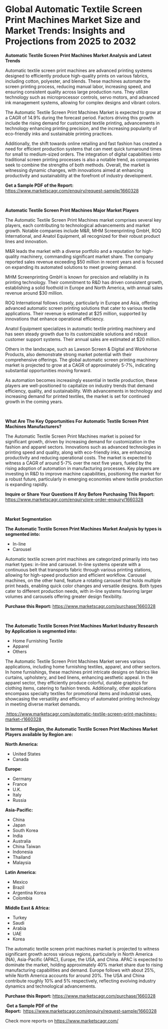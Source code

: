 <p><h1>Global Automatic Textile Screen Print Machines Market Size and Market Trends: Insights and Projections from 2025 to 2032</h1></p><p><strong>Automatic Textile Screen Print Machines Market Analysis and Latest Trends</strong></p>
<p><p>Automatic textile screen print machines are advanced printing systems designed to efficiently produce high-quality prints on various fabrics, including cotton, polyester, and blends. These machines automate the screen printing process, reducing manual labor, increasing speed, and ensuring consistent quality across large production runs. They utilize technology such as microprocessor controls, servo motors, and advanced ink management systems, allowing for complex designs and vibrant colors.</p><p>The Automatic Textile Screen Print Machines Market is expected to grow at a CAGR of 14.9% during the forecast period. Factors driving this growth include the rising demand for customized textile printing, advancements in technology enhancing printing precision, and the increasing popularity of eco-friendly inks and sustainable printing practices. </p><p>Additionally, the shift towards online retailing and fast fashion has created a need for efficient production systems that can meet quick turnaround times for small to medium-sized orders. The integration of digital capabilities into traditional screen printing processes is also a notable trend, as companies seek to combine the strengths of both methods. Overall, the market is witnessing dynamic changes, with innovations aimed at enhancing productivity and sustainability at the forefront of industry development.</p></p>
<p><strong>Get a Sample PDF of the Report:&nbsp;</strong> <a href="https://www.marketscagr.com/enquiry/request-sample/1660328?utm_campaign=1868&utm_medium=2&utm_source=Github&utm_content=ia&utm_term=17012025&utm_id=automatic-textile-screen-print-machines">https://www.marketscagr.com/enquiry/request-sample/1660328</a></p>
<p>&nbsp;</p>
<p><strong>Automatic Textile Screen Print Machines Major Market Players</strong></p>
<p><p>The Automatic Textile Screen Print Machines market comprises several key players, each contributing to technological advancements and market growth. Notable companies include M&R, MHM Screenprinting GmbH, ROQ International, and Anatol Equipment, all recognized for their robust product lines and innovation.</p><p>M&R leads the market with a diverse portfolio and a reputation for high-quality machinery, commanding significant market share. The company reported sales revenue exceeding $50 million in recent years and is focused on expanding its automated solutions to meet growing demand.</p><p>MHM Screenprinting GmbH is known for precision and reliability in its printing technology. Their commitment to R&D has driven consistent growth, establishing a solid foothold in Europe and North America, with annual sales revenue around $30 million.</p><p>ROQ International follows closely, particularly in Europe and Asia, offering advanced automatic screen printing solutions that cater to various textile applications. Their revenue is estimated at $25 million, supported by innovations that enhance operational efficiency.</p><p>Anatol Equipment specializes in automatic textile printing machinery and has seen steady growth due to its customizable solutions and robust customer support systems. Their annual sales are estimated at $20 million.</p><p>Others in the landscape, such as Lawson Screen & Digital and Workhorse Products, also demonstrate strong market potential with their comprehensive offerings. The global automatic screen printing machinery market is projected to grow at a CAGR of approximately 5-7%, indicating substantial opportunities moving forward.</p><p>As automation becomes increasingly essential in textile production, these players are well-positioned to capitalize on industry trends that demand efficiency, quality, and sustainability. With advancements in technology and increasing demand for printed textiles, the market is set for continued growth in the coming years.</p></p>
<p>&nbsp;</p>
<p><strong>What Are The Key Opportunities For Automatic Textile Screen Print Machines Manufacturers?</strong></p>
<p><p>The Automatic Textile Screen Print Machines market is poised for significant growth, driven by increasing demand for customization in the fashion and apparel sectors. Innovations such as advanced technologies in printing speed and quality, along with eco-friendly inks, are enhancing productivity and reducing operational costs. The market is expected to witness a CAGR of around 5-7% over the next five years, fueled by the rising adoption of automation in manufacturing processes. Key players are investing in R&D to improve machine capabilities, positioning the market for a robust future, particularly in emerging economies where textile production is expanding rapidly.</p></p>
<p><strong>Inquire or Share Your Questions If Any Before Purchasing This Report:</strong> <a href="https://www.marketscagr.com/enquiry/pre-order-enquiry/1660328?utm_campaign=1868&utm_medium=2&utm_source=Github&utm_content=ia&utm_term=17012025&utm_id=automatic-textile-screen-print-machines">https://www.marketscagr.com/enquiry/pre-order-enquiry/1660328</a></p>
<p>&nbsp;</p>
<p><strong>Market Segmentation</strong></p>
<p><strong>The Automatic Textile Screen Print Machines Market Analysis by types is segmented into:</strong></p>
<p><ul><li>In-line</li><li>Carousel</li></ul></p>
<p><p>Automatic textile screen print machines are categorized primarily into two market types: in-line and carousel. In-line systems operate with a continuous belt that transports fabric through various printing stations, allowing for high-speed production and efficient workflow. Carousel machines, on the other hand, feature a rotating carousel that holds multiple print heads, enabling quick color changes and versatile designs. Both types cater to different production needs, with in-line systems favoring larger volumes and carousels offering greater design flexibility.</p></p>
<p><strong>Purchase this Report:&nbsp;</strong><a href="https://www.marketscagr.com/purchase/1660328?utm_campaign=1868&utm_medium=2&utm_source=Github&utm_content=ia&utm_term=17012025&utm_id=automatic-textile-screen-print-machines">https://www.marketscagr.com/purchase/1660328</a></p>
<p>&nbsp;</p>
<p><strong>The Automatic Textile Screen Print Machines Market Industry Research by Application is segmented into:</strong></p>
<p><ul><li>Home Furnishing Textile</li><li>Apparel</li><li>Others</li></ul></p>
<p><p>The Automatic Textile Screen Print Machines Market serves various applications, including home furnishing textiles, apparel, and other sectors. In home furnishings, these machines print intricate designs on fabrics like curtains, upholstery, and bed linens, enhancing aesthetic appeal. In the apparel sector, they efficiently produce colorful, durable graphics for clothing items, catering to fashion trends. Additionally, other applications encompass specialty textiles for promotional items and industrial uses, showcasing the versatility and efficiency of automated printing technology in meeting diverse market demands.</p></p>
<p><a href="https://www.marketscagr.com/automatic-textile-screen-print-machines-market-r1660328?utm_campaign=1868&utm_medium=2&utm_source=Github&utm_content=ia&utm_term=17012025&utm_id=automatic-textile-screen-print-machines">&nbsp;https://www.marketscagr.com/automatic-textile-screen-print-machines-market-r1660328</a></p>
<p><strong>In terms of Region, the Automatic Textile Screen Print Machines Market Players available by Region are:</strong></p>
<p>
    <p> <strong> North America: </strong>
        <ul>
            <li>United States</li>
            <li>Canada</li>
        </ul>
        </p> 
    <p> <strong> Europe: </strong>
        <ul>
            <li>Germany</li>
            <li>France</li>
            <li>U.K.</li>
            <li>Italy</li>
            <li>Russia</li>
        </ul>
        </p> 
    <p> <strong> Asia-Pacific: </strong>
        <ul>
            <li>China</li>
            <li>Japan</li>
            <li>South Korea</li>
            <li>India</li>
            <li>Australia</li>
            <li>China Taiwan</li>
            <li>Indonesia</li>
            <li>Thailand</li>
            <li>Malaysia</li>
        </ul>
        </p> 
    <p> <strong> Latin America: </strong>
        <ul>
            <li>Mexico</li>
            <li>Brazil</li>
            <li>Argentina Korea</li>
            <li>Colombia</li>
        </ul>
        </p> 
    <p> <strong> Middle East & Africa: </strong>
        <ul>
            <li>Turkey</li>
            <li>Saudi</li>
            <li>Arabia</li>
            <li>UAE</li>
            <li>Korea</li>
        </ul>
    </p>
    </p>
<p><p>The automatic textile screen print machines market is projected to witness significant growth across various regions, particularly in North America (NA), Asia-Pacific (APAC), Europe, the USA, and China. APAC is expected to dominate the market, holding approximately 40% market share due to rising manufacturing capabilities and demand. Europe follows with about 25%, while North America accounts for around 20%. The USA and China contribute roughly 10% and 5% respectively, reflecting evolving industry dynamics and technological advancements.</p></p>
<p><strong>Purchase this Report: </strong><a href="https://www.marketscagr.com/purchase/1660328?utm_campaign=1868&utm_medium=2&utm_source=Github&utm_content=ia&utm_term=17012025&utm_id=automatic-textile-screen-print-machines">https://www.marketscagr.com/purchase/1660328</a></p>
<p>&nbsp;<strong>Get a Sample PDF of the Report:&nbsp;&nbsp;</strong><a href="https://www.marketscagr.com/enquiry/request-sample/1660328?utm_campaign=1868&utm_medium=2&utm_source=Github&utm_content=ia&utm_term=17012025&utm_id=automatic-textile-screen-print-machines">https://www.marketscagr.com/enquiry/request-sample/1660328</a></p>
<p><strong></strong></p>
<p>Check more reports on <a href="https://www.marketscagr.com/?utm_campaign=1868&utm_medium=2&utm_source=Github&utm_content=ia&utm_term=17012025&utm_id=automatic-textile-screen-print-machines">https://www.marketscagr.com/</a></p>